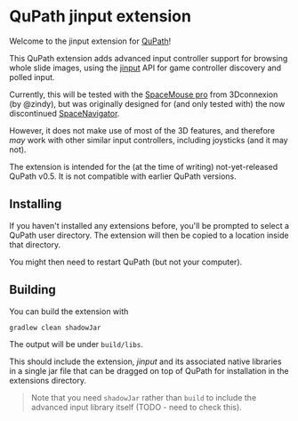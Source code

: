 # QuPath jinput extension

Welcome to the jinput extension for [QuPath](http://qupath.github.io)!

This QuPath extension adds advanced input controller support for browsing whole slide images,
using the [jinput](https://jinput.github.io/jinput/) API for game controller discovery and polled input.


Currently, this will be tested with the [SpaceMouse pro](https://3dconnexion.com/uk/product/spacemouse-pro/)
from 3Dconnexion (by @zindy), but was originally designed for (and only tested with) the now
discontinued [SpaceNavigator](https://spacemice.org/index.php?title=SpaceNavigator).

However, it does not make use of most of the 3D features, and therefore *may* work with other similar
input controllers, including joysticks (and it may not).

The extension is intended for the (at the time of writing) not-yet-released 
QuPath v0.5.
It is not compatible with earlier QuPath versions.


## Installing

If you haven't installed any extensions before, you'll be prompted to select a QuPath user directory.
The extension will then be copied to a location inside that directory.

You might then need to restart QuPath (but not your computer).


## Building

You can build the extension with

```bash
gradlew clean shadowJar
```

The output will be under `build/libs`.

This should include the extension, *jinput* and its associated native libraries in a single jar file that can be dragged on top of QuPath for installation in the extensions directory.

> Note that you need `shadowJar` rather than `build` to include the advanced input library itself (TODO - need to check this).
